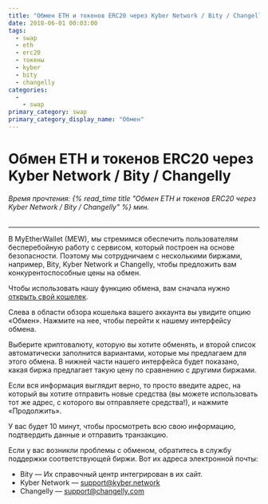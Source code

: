 ```yaml
---
title: "Обмен ETH и токенов ERC20 через Kyber Network / Bity / Changelly"
date: 2018-06-01 00:03:00
tags:
  - swap
  - eth
  - erc20
  - токены
  - kyber
  - bity
  - changelly
categories:
  - 
    - swap
primary_category: swap
primary_category_display_name: "Обмен"
---
```


# __Обмен ETH и токенов ERC20 через Kyber Network / Bity / Changelly__
###### Время прочтения: {% read_time title "Обмен ETH и токенов ERC20 через Kyber Network / Bity / Changelly" %} мин.
***

В MyEtherWallet (MEW), мы стремимся обеспечить пользователям бесперебойную работу с сервисом, который построен на основе безопасности. Поэтому мы сотрудничаем с несколькими биржами, например, Bity, Kyber Network и Changelly, чтобы предложить вам конкурентоспособные цены на обмен.

Чтобы использовать нашу функцию обмена, вам сначала нужно [открыть свой кошелек](/@@@@@@/getting-started/how-to-access-your-wallet).

Слева в области обзора кошелька вашего аккаунта вы увидите опцию «Обмен». Нажмите на нее, чтобы перейти к нашему интерфейсу обмена.

Выберите криптовалюту, которую вы хотите обменять, и второй список автоматически заполнится вариантами, которые мы предлагаем для этого обмена. В нижней части нашего интерфейса будет показано, какая биржа предлагает такую цену по сравнению с другими биржами.

Если вся информация выглядит верно, то просто введите адрес, на который вы хотите отправить новые средства (вы можете использовать тот же адрес, с которого вы отправляете средства!), и нажмите «Продолжить».

У вас будет 10 минут, чтобы просмотреть всю свою информацию, подтвердить данные и отправить транзакцию.

Если у вас возникли проблемы с обменом, обратитесь в службу поддержки соответствующей биржи. Вот их адреса электронной почты:

* Bity — Их справочный центр интегрирован в их сайт.
* Kyber Network — support@kyber.network
* Changelly — support@changelly.com